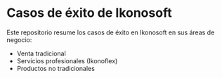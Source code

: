 # Casos de éxito de Ikonosoft

Este repositorio resume los casos de éxito en Ikonosoft en sus áreas de negocio:

* Venta tradicional
* Servicios profesionales (Ikonoflex)
* Productos no tradicionales
